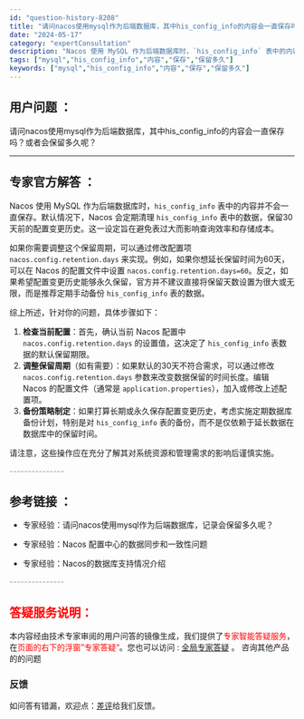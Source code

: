 ```yaml
---
id: "question-history-8208"
title: "请问nacos使用mysql作为后端数据库，其中his_config_info的内容会一直保存吗？或者会保"
date: "2024-05-17"
category: "expertConsultation"
description: "Nacos 使用 MySQL 作为后端数据库时，`his_config_info` 表中的内容并不会一直保存。默认情况下，Nacos 会定期清理 `his_config_info` 表中的数据，保留30天前的配置变更历史。这一设定旨在避免表过大而影响查询效率和存储成本。如果你需要调整这个保留周期，可"
tags: ["mysql","his_config_info","内容","保存","保留多久"]
keywords: ["mysql","his_config_info","内容","保存","保留多久"]
---
```


## 用户问题 ： 
 请问nacos使用mysql作为后端数据库，其中his_config_info的内容会一直保存吗？或者会保留多久呢？  

---------------
## 专家官方解答 ：

Nacos 使用 MySQL 作为后端数据库时，`his_config_info` 表中的内容并不会一直保存。默认情况下，Nacos 会定期清理 `his_config_info` 表中的数据，保留30天前的配置变更历史。这一设定旨在避免表过大而影响查询效率和存储成本。

如果你需要调整这个保留周期，可以通过修改配置项 `nacos.config.retention.days` 来实现。例如，如果你想延长保留时间为60天，可以在 Nacos 的配置文件中设置 `nacos.config.retention.days=60`。反之，如果希望配置变更历史能够永久保留，官方并不建议直接将保留天数设置为很大或无限，而是推荐定期手动备份 `his_config_info` 表的数据。

综上所述，针对你的问题，具体步骤如下：
1. **检查当前配置**：首先，确认当前 Nacos 配置中 `nacos.config.retention.days` 的设置值，这决定了 `his_config_info` 表数据的默认保留期限。
2. **调整保留周期**（如有需要）：如果默认的30天不符合需求，可以通过修改 `nacos.config.retention.days` 参数来改变数据保留的时间长度。编辑 Nacos 的配置文件（通常是 `application.properties`），加入或修改上述配置项。
3. **备份策略制定**：如果打算长期或永久保存配置变更历史，考虑实施定期数据库备份计划，特别是对 `his_config_info` 表的备份，而不是仅依赖于延长数据在数据库中的保留时间。

请注意，这些操作应在充分了解其对系统资源和管理需求的影响后谨慎实施。


<font color="#949494">---------------</font> 


## 参考链接 ：

* 专家经验：请问nacos使用mysql作为后端数据库，记录会保留多久呢？ 
 
 * 专家经验：Nacos 配置中心的数据同步和一致性问题 
 
 * 专家经验：Nacos的数据库支持情况介绍 


 <font color="#949494">---------------</font> 
 


## <font color="#FF0000">答疑服务说明：</font> 

本内容经由技术专家审阅的用户问答的镜像生成，我们提供了<font color="#FF0000">专家智能答疑服务</font>，在<font color="#FF0000">页面的右下的浮窗”专家答疑“</font>。您也可以访问 : [全局专家答疑](https://answer.opensource.alibaba.com/docs/intro) 。 咨询其他产品的的问题

### 反馈
如问答有错漏，欢迎点：[差评](https://ai.nacos.io/user/feedbackByEnhancerGradePOJOID?enhancerGradePOJOId=13566)给我们反馈。
